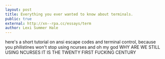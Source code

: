 ```yaml
---
layout: post
title: Everything you ever wanted to know about terminals.
public: true
external: http://xn--rpa.cc/essays/term
author: Lexi Summer Hale
---
```


here's a short tutorial on ansi escape codes and terminal control, because you philistines won't stop using ncurses and oh my god WHY ARE WE STILL USING NCURSES IT IS THE TWENTY FIRST FUCKING CENTURY
